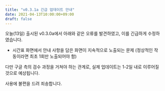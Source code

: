 ```yaml
---
title: "v0.3.1a 긴급 업데이트 안내"
date: 2021-04-13T10:00:00+09:00
draft: false
---
```


오늘(13일) 출시된 v0.3.0a에서 아래와 같은 오류를 발견하였고, 이를 긴급하게 수정하였습니다.

- 시간표 화면에서 안내 사항을 담은 화면이 지속적으로 노출되는 문제
  (정상적인 작동이라면 최초 1회만 노출되어야 함)

다만 구글 측의 검수 과정을 거쳐야 하는 관계로, 실제 업데이트는 1-2일 내로 이루어질 것으로 예상됩니다.

사용에 불편을 드려 죄송합니다.

